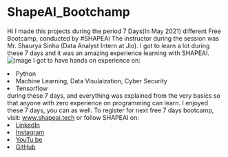# ShapeAI_Bootchamp

Hi I made this projects during the period 7 Days(In May 2021) different Free Bootcamp, conducted by #SHAPEAI
The instructor during the session was Mr. Shaurya Sinha (Data Analyst Intern at Jio). I got to
learn a lot during these 7 days and it was an amazing experience learning with SHAPEAI.
![image](https://user-images.githubusercontent.com/84913669/134709035-ced7e99c-ed02-4194-8f89-c29c691ed6d6.png)
I got to have hands on experience on:
<li>Python
<li>Machine Learning, Data Visulaization, Cyber Security
<li>Tensorflow
<br>during these 7 days, and everything was explained from the very basics so that
anyone with zero experience on programming can learn.
I enjoyed these 7 days, you can as well. To register for next free 7 days bootcamp, visit:
<a href="https://www.shapeai.tech"> www.shapeai.tech</a>
or follow SHAPEAI on:
<li><a href=
"https://in.linkedin.com/company/shapeai">LinkedIn</a>
<li><a href=
"https://www.instagram.com/shape.ai/?hl=en">Instagram</a>
<li><a
href=
"https://www.youtube.com/channel/UCTUvDLTW9meuDXWcbmISPdA">YouTu
be</a>
<li><a href=
"https://github.com/shapeai">GitHub</a>


